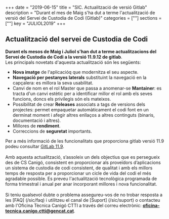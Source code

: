 +++
date        = "2019-06-15"
title       = "SIC. Actualització de versió Gitlab"
description = "Durant el mes de Maig s'ha dut a terme l'actualització de versió del Servei de Custodia de Codi (Gitlab)"
categories  = [""]
sections    = [""]
key = "JULIOL2019"
+++

## Actualització del servei de Custodia de Codi

**Durant els mesos de Maig i Juliol s'han dut a terme actualitzacions del Servei de Custodia de Codi a la versió 11.9.12 de gitlab**.
<br>
Les principals novetats d'aquesta actualització són les següents:

* **Nova imatge** de l'aplicacióq que modernitza el seu aspecte.
* **Navegació per pestanyes laterals** substituint la navegació en la capçalera: es millora la seva usabilitat.
* Canvi de nom en el rol Master que passa a anomenar-se **Mantainer**: es tracta d'un canvi estètic per a identificar millor el rol amb els seves funcions, doncs els privilegis són els mateixos.
* Possibilitat de crear **Releases** associats a tags de versions dels projectes: permet empaquetar automàticament el codi font en un derminat moment i afegir altres enllaços a altres continguts (binaris, documentació i altres).
* Millores de **rendiment**.
* Correccions de **seguretat** importants.

Per a més informació de les funcionalitats que proporciona gitlab versió 11.9 podeu consultar [GitLab 11.9](https://about.gitlab.com/2019/03/22/gitlab-11-9-released/).
<br>
<br>
Amb aquesta actualització, s’assoleix un dels objectius que es persegueix des de CS Canigó, consistent en proporcionar als proveïdors d’aplicacions un sistema de custodia de codi consistent, de qualitat i amb els millors temps de resposta per a proporcionar un cicle de vida del codi el més agradable possible.
Es preveu l'actualització tecnològica programada de forma trimestral i anual per anar incorporant millores i nova funcionalitat.
<br>
<br>
Si teniu qualsevol dubte o problema assegureu-vos de no trobar resposta a les [FAQ] (/sic/faq) i utilitzeu el canal de [Suport] (/sic/suport) o contacteu amb l'Oficina Tècnica Canigó CTTI a través del correu electrònic: **oficina-tecnica.canigo.ctti@gencat.cat**.
